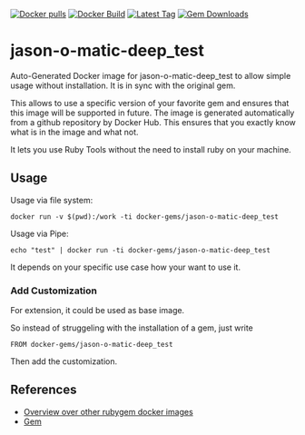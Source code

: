 [![Docker pulls](https://img.shields.io/docker/pulls/rubygem/jason-o-matic-deep_test.svg)](https://hub.docker.com/r/rubygem/jason-o-matic-deep_test/)
[![Docker Build](https://img.shields.io/docker/automated/rubygem/jason-o-matic-deep_test.svg)](https://hub.docker.com/r/rubygem/jason-o-matic-deep_test/)
[![Latest Tag](https://img.shields.io/github/tag/docker-rubygem/jason-o-matic-deep_test.svg)](https://hub.docker.com/r/rubygem/jason-o-matic-deep_test/)
[![Gem Downloads](https://img.shields.io/gem/dt/jason-o-matic-deep_test.svg)](https://rubygems.org/gems/jason-o-matic-deep_test/)
# jason-o-matic-deep_test

Auto-Generated Docker image for jason-o-matic-deep_test to allow simple usage without installation.
It is in sync with the original gem.

This allows to use a specific version of your favorite gem and ensures that this image will be supported in future.
The image is generated automatically from a github repository by Docker Hub.
This ensures that you exactly know what is in the image and what not.

It lets you use Ruby Tools without the need to install ruby on your machine.

## Usage

Usage via file system:

`docker run -v $(pwd):/work -ti docker-gems/jason-o-matic-deep_test`

Usage via Pipe:

`echo "test" | docker run -ti docker-gems/jason-o-matic-deep_test`

It depends on your specific use case how your want to use it.

### Add Customization

For extension, it could be used as base image.

So instead of struggeling with the installation of a gem, just write

`FROM docker-gems/jason-o-matic-deep_test`

Then add the customization.

## References

 - [Overview over other rubygem docker images](https://github.com/thinkbot/docker-rubygem)
 - [Gem](https://rubygems.org/gems/jason-o-matic-deep_test/)
